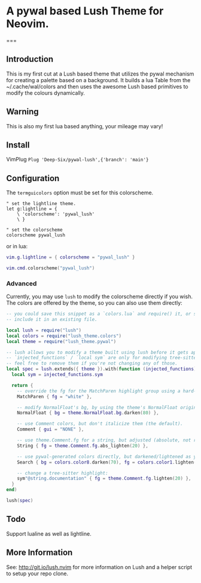 # A pywal based Lush Theme for Neovim.

===

## Introduction

This is my first cut at a Lush based theme that utilizes the pywal mechanism
for creating a palette based on a background. It builds a lua Table from the
~/.cache/wal/colors and then uses the awesome Lush based primitives to modify
the colours dynamically.

## Warning

This is also my first lua based anything, your mileage may vary!

## Install

VimPlug `Plug 'Deep-Six/pywal-lush',{'branch': 'main'}`

## Configuration

The `termguicolors` option must be set for this colorscheme.

```vim
" set the lightline theme.
let g:lightline = {
    \ 'colorscheme': 'pywal_lush'
    \ }

" set the colorscheme
colorscheme pywal_lush
```

or in lua:

```lua
vim.g.lightline = { colorscheme = "pywal_lush" }

vim.cmd.colorscheme("pywal_lush")
```

### Advanced

Currently, you may use `lush` to modify the colorscheme directly if you wish.
The colors are offered by the theme, so you can also use them directly:

```lua
-- you could save this snippet as a `colors.lua` and require() it, or simply
-- include it in an existing file.

local lush = require("lush")
local colors = require("lush_theme.colors")
local theme = require("lush_theme.pywal")

-- lush allows you to modify a theme built using lush before it gets applied.
-- `injected_functions` / `local sym` are only for modifying tree-sitter highlights;
-- feel free to remove them if you're not changing any of those.
local spec = lush.extends({ theme }).with(function (injected_functions)
  local sym = injected_functions.sym

  return {
    -- override the fg for the MatchParen highlight group using a hard-coded value.
    MatchParen { fg = "white" },

    -- modify NormalFloat's bg, by using the theme's NormalFloat original bg color.
    NormalFloat { bg = theme.NormalFloat.bg.darken(80) },

    -- use Comment colors, but don't italicize them (the default).
    Comment { gui = "NONE" },

    -- use theme.Comment.fg for a string, but adjusted (absolute, not relative) lighter.
    String { fg = theme.Comment.fg.abs_lighten(20) },

    -- use pywal-generated colors directly, but darkened/lightened as you wish.
    Search { bg = colors.color8.darken(70), fg = colors.color1.lighten(90) },

    -- change a tree-sitter highlight:
    sym"@string.documentation" { fg = theme.Comment.fg.lighten(20) },
  }
end)

lush(spec)
```

## Todo

Support lualine as well as lightline.

## More Information

See: http://git.io/lush.nvim for more information on Lush and a helper script
to setup your repo clone.
